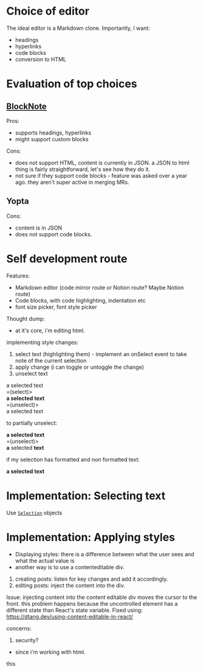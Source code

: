 # Choice of editor

The ideal editor is a Markdown clone. Importantly, I want:
- headings
- hyperlinks
- code blocks
- conversion to HTML

# Evaluation of top choices

## [BlockNote](https://github.com/TypeCellOS/BlockNote)

Pros:
- supports headings, hyperlinks
- might support custom blocks

Cons:
- does not support HTML, content is currently in JSON. a JSON to html thing is fairly straightforward, let's see how they do it. 
- not sure if they support code blocks - feature was asked over a year ago. they aren't super active in merging MRs.

## Yopta

Cons:
- content is in JSON
- does not support code blocks.

# Self development route

Features:
- Markdown editor (code mirror route or Notion route? Maybe Notion route)
- Code blocks, with code highlighting, indentation etc
- font size picker, font style picker


Thought dump:

- at it's core, i'm editing html.

implementing style changes:
1. select text (highlighting them) - implement an onSelect event to take note of the current selection
2. apply change (i can toggle or untoggle the change)
3. unselect text


<div>a selected text</div> =(select)> <div><b>a selected text</b></div> =(unselect)> <div>a selected text</div>

to partially unselect:

<div><b>a selected text</b></div> =(unselect)> <div><b>a</b> selected <b>text</b></div>

if my selection has formatted and non formatted text:

<div><b>a selected text</b></div>

# Implementation: Selecting text

Use [`Selection`](https://developer.mozilla.org/en-US/docs/Web/API/Selection) objects

# Implementation: Applying styles

- Displaying styles: there is a difference between what the user sees and what the actual value is
- another way is to use a contenteditable div.

1. creating posts: listen for key changes and add it accordingly.
2. editing posts: inject the content into the div.

Issue: injecting content into the content editable div moves the cursor to the front. this problem happens because the uncontrolled element has a different state than React's state variable. Fixed using: https://dtang.dev/using-content-editable-in-react/

concerns:
1. security?
- since i'm working with html.

this